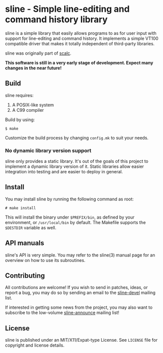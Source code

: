 # sline - Simple line-editing and command history library

sline is a simple library that easily allows programs to as for user input 
with support for line-editing and command history. It implements a simple
VT100 compatible driver that makes it totally independent of third-party 
libraries.

sline was originally part of [scalc](https://sr.ht/~arivigo/scalc).

**This software is still in a very early stage of development. Expect many
changes in the near future!**

## Build

sline requires:

1. A POSIX-like system
2. A C99 compiler

Build by using:

```
$ make
```

Customize the build process by changing ``config.mk`` to suit your needs.

### No dynamic library version support

sline only provides a static library. It's out of the goals of this project to
implement a dynamic library version of it. Static libraries allow easier
integration into testing and are easier to deploy in general.

## Install

You may install sline by running the following command as root:

```
# make install
```

This will install the binary under ``$PREFIX/bin``, as defined by your
environment, or ``/usr/local/bin`` by default. The Makefile supports the
``$DESTDIR`` variable as well.

## API manuals

sline's API is very simple. You may refer to the sline(3) manual page for an
overview on how to use its subroutines. 

## Contributing

All contributions are welcome! If you wish to send in patches, ideas, or report
a bug, you may do so by sending an email to the
[sline-devel](https://lists.sr.ht/~arivigo/sline-devel) mailing list.

If interested in getting some news from the project, you may also want to
subscribe to the low-volume
[sline-announce](https://lists.sr.ht/~arivigo/sline-announce) mailing list!

## License

sline is published under an MIT/X11/Expat-type License. See ``LICENSE`` file
for copyright and license details.
